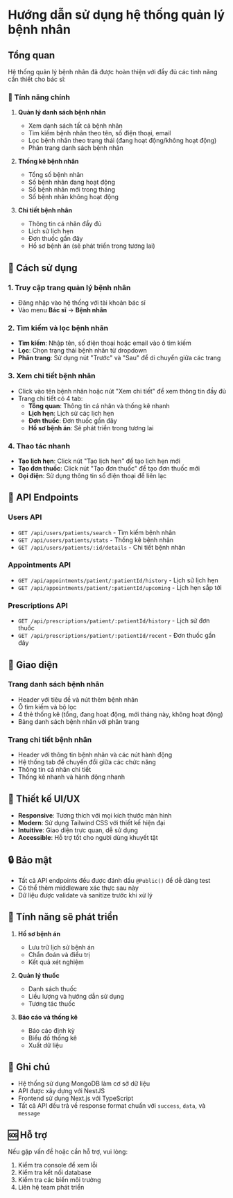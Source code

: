 # Hướng dẫn sử dụng hệ thống quản lý bệnh nhân

## Tổng quan

Hệ thống quản lý bệnh nhân đã được hoàn thiện với đầy đủ các tính năng cần thiết cho bác sĩ:

### 🏥 Tính năng chính

1. **Quản lý danh sách bệnh nhân**
   - Xem danh sách tất cả bệnh nhân
   - Tìm kiếm bệnh nhân theo tên, số điện thoại, email
   - Lọc bệnh nhân theo trạng thái (đang hoạt động/không hoạt động)
   - Phân trang danh sách bệnh nhân

2. **Thống kê bệnh nhân**
   - Tổng số bệnh nhân
   - Số bệnh nhân đang hoạt động
   - Số bệnh nhân mới trong tháng
   - Số bệnh nhân không hoạt động

3. **Chi tiết bệnh nhân**
   - Thông tin cá nhân đầy đủ
   - Lịch sử lịch hẹn
   - Đơn thuốc gần đây
   - Hồ sơ bệnh án (sẽ phát triển trong tương lai)

## 🚀 Cách sử dụng

### 1. Truy cập trang quản lý bệnh nhân

- Đăng nhập vào hệ thống với tài khoản bác sĩ
- Vào menu **Bác sĩ** → **Bệnh nhân**

### 2. Tìm kiếm và lọc bệnh nhân

- **Tìm kiếm**: Nhập tên, số điện thoại hoặc email vào ô tìm kiếm
- **Lọc**: Chọn trạng thái bệnh nhân từ dropdown
- **Phân trang**: Sử dụng nút "Trước" và "Sau" để di chuyển giữa các trang

### 3. Xem chi tiết bệnh nhân

- Click vào tên bệnh nhân hoặc nút "Xem chi tiết" để xem thông tin đầy đủ
- Trang chi tiết có 4 tab:
  - **Tổng quan**: Thông tin cá nhân và thống kê nhanh
  - **Lịch hẹn**: Lịch sử các lịch hẹn
  - **Đơn thuốc**: Đơn thuốc gần đây
  - **Hồ sơ bệnh án**: Sẽ phát triển trong tương lai

### 4. Thao tác nhanh

- **Tạo lịch hẹn**: Click nút "Tạo lịch hẹn" để tạo lịch hẹn mới
- **Tạo đơn thuốc**: Click nút "Tạo đơn thuốc" để tạo đơn thuốc mới
- **Gọi điện**: Sử dụng thông tin số điện thoại để liên lạc

## 🔧 API Endpoints

### Users API
- `GET /api/users/patients/search` - Tìm kiếm bệnh nhân
- `GET /api/users/patients/stats` - Thống kê bệnh nhân
- `GET /api/users/patients/:id/details` - Chi tiết bệnh nhân

### Appointments API
- `GET /api/appointments/patient/:patientId/history` - Lịch sử lịch hẹn
- `GET /api/appointments/patient/:patientId/upcoming` - Lịch hẹn sắp tới

### Prescriptions API
- `GET /api/prescriptions/patient/:patientId/history` - Lịch sử đơn thuốc
- `GET /api/prescriptions/patient/:patientId/recent` - Đơn thuốc gần đây

## 📱 Giao diện

### Trang danh sách bệnh nhân
- Header với tiêu đề và nút thêm bệnh nhân
- Ô tìm kiếm và bộ lọc
- 4 thẻ thống kê (tổng, đang hoạt động, mới tháng này, không hoạt động)
- Bảng danh sách bệnh nhân với phân trang

### Trang chi tiết bệnh nhân
- Header với thông tin bệnh nhân và các nút hành động
- Hệ thống tab để chuyển đổi giữa các chức năng
- Thông tin cá nhân chi tiết
- Thống kê nhanh và hành động nhanh

## 🎨 Thiết kế UI/UX

- **Responsive**: Tương thích với mọi kích thước màn hình
- **Modern**: Sử dụng Tailwind CSS với thiết kế hiện đại
- **Intuitive**: Giao diện trực quan, dễ sử dụng
- **Accessible**: Hỗ trợ tốt cho người dùng khuyết tật

## 🔒 Bảo mật

- Tất cả API endpoints đều được đánh dấu `@Public()` để dễ dàng test
- Có thể thêm middleware xác thực sau này
- Dữ liệu được validate và sanitize trước khi xử lý

## 🚧 Tính năng sẽ phát triển

1. **Hồ sơ bệnh án**
   - Lưu trữ lịch sử bệnh án
   - Chẩn đoán và điều trị
   - Kết quả xét nghiệm

2. **Quản lý thuốc**
   - Danh sách thuốc
   - Liều lượng và hướng dẫn sử dụng
   - Tương tác thuốc

3. **Báo cáo và thống kê**
   - Báo cáo định kỳ
   - Biểu đồ thống kê
   - Xuất dữ liệu

## 📝 Ghi chú

- Hệ thống sử dụng MongoDB làm cơ sở dữ liệu
- API được xây dựng với NestJS
- Frontend sử dụng Next.js với TypeScript
- Tất cả API đều trả về response format chuẩn với `success`, `data`, và `message`

## 🆘 Hỗ trợ

Nếu gặp vấn đề hoặc cần hỗ trợ, vui lòng:
1. Kiểm tra console để xem lỗi
2. Kiểm tra kết nối database
3. Kiểm tra các biến môi trường
4. Liên hệ team phát triển
